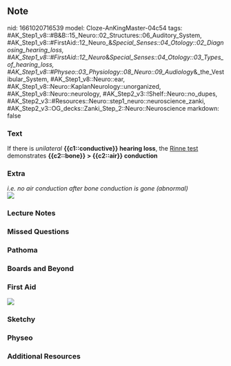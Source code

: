 ## Note
nid: 1661020716539
model: Cloze-AnKingMaster-04c54
tags: #AK_Step1_v8::#B&B::15_Neuro::02_Structures::06_Auditory_System, #AK_Step1_v8::#FirstAid::12_Neuro_&_Special_Senses::04_Otology::02_Diagnosing_hearing_loss, #AK_Step1_v8::#FirstAid::12_Neuro_&_Special_Senses::04_Otology::03_Types_of_hearing_loss, #AK_Step1_v8::#Physeo::03_Physiology::08_Neuro::09_Audiology_&_the_Vestibular_System, #AK_Step1_v8::Neuro::ear, #AK_Step1_v8::Neuro::KaplanNeurology::unorganized, #AK_Step1_v8::Neuro::neurology, #AK_Step2_v3::!Shelf::Neuro::no_dupes, #AK_Step2_v3::#Resources::Neuro::step1_neuro::neuroscience_zanki, #AK_Step2_v3::OG_decks::Zanki_Step_2::Neuro::Neuroscience
markdown: false

### Text
<div>
  If there is <i>unilateral</i> <b>{{c1::conductive}} hearing
  loss</b>, the <u>Rinne test</u> demonstrates <b>{{c2::bone}} >
  {{c2::air}} conduction</b>
</div>

### Extra
<div>
  <i>i.e. no air conduction after bone conduction is gone
  (abnormal)</i>
</div>
<div><img src="rinne.jpg"></div>

### Lecture Notes


### Missed Questions


### Pathoma


### Boards and Beyond


### First Aid
<img src="tmpjrrBmi.png">

### Sketchy


### Physeo


### Additional Resources

